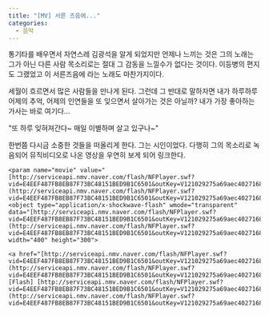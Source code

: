 ```yaml
---
title: "[MV] 서른 즈음에..."
categories:
  - 음악
---
```


통기타를 배우면서 자연스레 김광석을 알게 되었지만 언제나 느끼는 것은 그의 노래는 그가 아닌 다른 사람 목소리로는 절대 그 감동을 느낄수가 없다는 것이다. 이등병의 편지도 그랬었고 이 서른즈음에 라는 노래도 마찬가지이다.  
  
세월이 흐르면서 많은 사람들을 만나게 된다. 그런데 그 반대로 말하자면 내가 하루하루 어제의 추억, 어제의 인연들을 또 잊으면서 살아가는 것은 아닐까? 내가 가장 좋아하는 가사는 바로 여기다...  
  
"또 하루 잊혀져간다~ 매일 이별하며 살고 있구나~"  
  
한번쯤 다시금 소중한 것들을 떠올리게 한다. 그는 시인이었다. 다행히 그의 목소리로 녹음되어 뮤직비디오로 나온 영상을 우연히 보게 되어 링크한다.  

```
<param name="movie" value="[http://serviceapi.nmv.naver.com/flash/NFPlayer.swf?vid=E4EEF487FB8EB87F73BC48151BED9B1C6501&outKey=V121029275a69aec40271680b8310a8b316c25d71ead15b57a439680b8310a8b316c2](http://serviceapi.nmv.naver.com/flash/NFPlayer.swf?vid=E4EEF487FB8EB87F73BC48151BED9B1C6501&outKey=V121029275a69aec40271680b8310a8b316c25d71ead15b57a439680b8310a8b316c2)"/><object type="application/x-shockwave-flash" wmode="transparent" data="[http://serviceapi.nmv.naver.com/flash/NFPlayer.swf?vid=E4EEF487FB8EB87F73BC48151BED9B1C6501&outKey=V121029275a69aec40271680b8310a8b316c25d71ead15b57a439680b8310a8b316c2](http://serviceapi.nmv.naver.com/flash/NFPlayer.swf?vid=E4EEF487FB8EB87F73BC48151BED9B1C6501&outKey=V121029275a69aec40271680b8310a8b316c25d71ead15b57a439680b8310a8b316c2)" width="400" height="300">

<a href="[http://serviceapi.nmv.naver.com/flash/NFPlayer.swf?vid=E4EEF487FB8EB87F73BC48151BED9B1C6501&outKey=V121029275a69aec40271680b8310a8b316c25d71ead15b57a439680b8310a8b316c2](http://serviceapi.nmv.naver.com/flash/NFPlayer.swf?vid=E4EEF487FB8EB87F73BC48151BED9B1C6501&outKey=V121029275a69aec40271680b8310a8b316c25d71ead15b57a439680b8310a8b316c2)">[Flash] [http://serviceapi.nmv.naver.com/flash/NFPlayer.swf?vid=E4EEF487FB8EB87F73BC48151BED9B1C6501&outKey=V121029275a69aec40271680b8310a8b316c25d71ead15b57a439680b8310a8b316c2](http://serviceapi.nmv.naver.com/flash/NFPlayer.swf?vid=E4EEF487FB8EB87F73BC48151BED9B1C6501&outKey=V121029275a69aec40271680b8310a8b316c25d71ead15b57a439680b8310a8b316c2)
```

